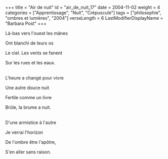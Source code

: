 +++
title = "Air de nuit"
id = "air_de_nuit_17"
date = 2004-11-02
weight = 4
categories = ["Apprentissage", "Nuit", "Crépuscule"]
tags = ["philosophie", "ombres et lumières", "2004"]
verseLength = 6
LastModifierDisplayName = "Barbara Post"
+++

Là-bas vers l'ouest les mânes

Ont blanchi de leurs os

Le ciel. Les vents se fanent

Sur les rues et les eaux.

 \
L'heure a changé pour vivre

Une autre douce nuit

Fertile comme un livre

Brûle, la brume a nuit.

 \
D'une armistice à l'autre

Je verrai l'horizon

De l'ombre être l'apôtre,

S'en aller sans raison.
